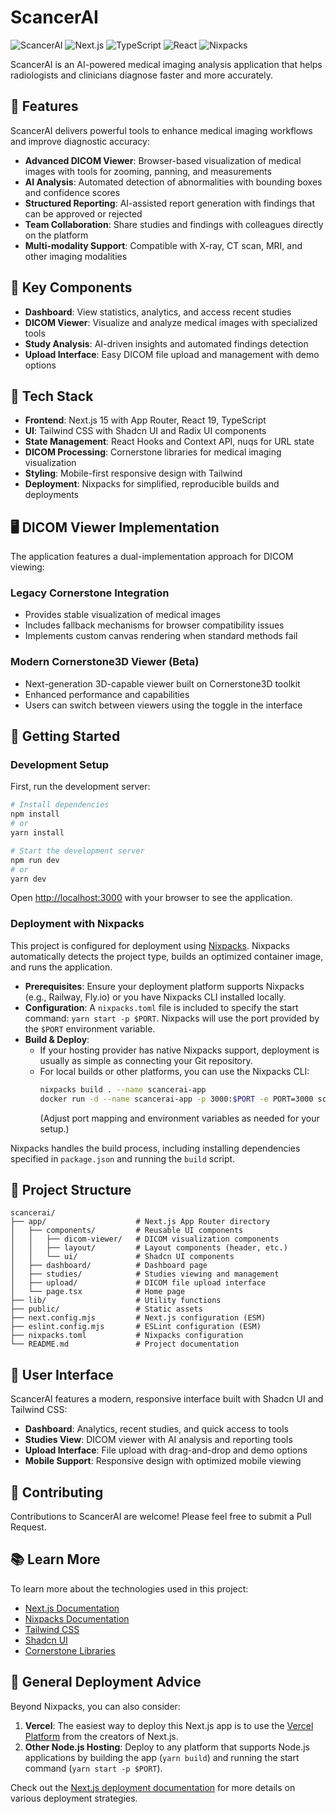 # ScancerAI

![ScancerAI](https://img.shields.io/badge/ScancerAI-Medical%20Imaging%20Analysis-blue)
![Next.js](https://img.shields.io/badge/Next.js-15-black)
![TypeScript](https://img.shields.io/badge/TypeScript-5-blue)
![React](https://img.shields.io/badge/React-19-61DAFB)
![Nixpacks](https://img.shields.io/badge/Nixpacks-Ready-blueviolet)

ScancerAI is an AI-powered medical imaging analysis application that helps radiologists and clinicians diagnose faster and more accurately.

## 🚀 Features

ScancerAI delivers powerful tools to enhance medical imaging workflows and improve diagnostic accuracy:

- **Advanced DICOM Viewer**: Browser-based visualization of medical images with tools for zooming, panning, and measurements
- **AI Analysis**: Automated detection of abnormalities with bounding boxes and confidence scores
- **Structured Reporting**: AI-assisted report generation with findings that can be approved or rejected
- **Team Collaboration**: Share studies and findings with colleagues directly on the platform
- **Multi-modality Support**: Compatible with X-ray, CT scan, MRI, and other imaging modalities

## 🏥 Key Components

- **Dashboard**: View statistics, analytics, and access recent studies
- **DICOM Viewer**: Visualize and analyze medical images with specialized tools
- **Study Analysis**: AI-driven insights and automated findings detection
- **Upload Interface**: Easy DICOM file upload and management with demo options

## 🔧 Tech Stack

- **Frontend**: Next.js 15 with App Router, React 19, TypeScript
- **UI**: Tailwind CSS with Shadcn UI and Radix UI components
- **State Management**: React Hooks and Context API, nuqs for URL state
- **DICOM Processing**: Cornerstone libraries for medical imaging visualization
- **Styling**: Mobile-first responsive design with Tailwind
- **Deployment**: Nixpacks for simplified, reproducible builds and deployments

## 🖥️ DICOM Viewer Implementation

The application features a dual-implementation approach for DICOM viewing:

### Legacy Cornerstone Integration
- Provides stable visualization of medical images
- Includes fallback mechanisms for browser compatibility issues
- Implements custom canvas rendering when standard methods fail

### Modern Cornerstone3D Viewer (Beta)
- Next-generation 3D-capable viewer built on Cornerstone3D toolkit
- Enhanced performance and capabilities
- Users can switch between viewers using the toggle in the interface

## 🚦 Getting Started

### Development Setup

First, run the development server:

```bash
# Install dependencies
npm install
# or
yarn install

# Start the development server
npm run dev
# or
yarn dev
```

Open [http://localhost:3000](http://localhost:3000) with your browser to see the application.

### Deployment with Nixpacks

This project is configured for deployment using [Nixpacks](https://nixpacks.com/). Nixpacks automatically detects the project type, builds an optimized container image, and runs the application.

- **Prerequisites**: Ensure your deployment platform supports Nixpacks (e.g., Railway, Fly.io) or you have Nixpacks CLI installed locally.
- **Configuration**: A `nixpacks.toml` file is included to specify the start command: `yarn start -p $PORT`. Nixpacks will use the port provided by the `$PORT` environment variable.
- **Build & Deploy**:
  - If your hosting provider has native Nixpacks support, deployment is usually as simple as connecting your Git repository.
  - For local builds or other platforms, you can use the Nixpacks CLI:
    ```bash
    nixpacks build . --name scancerai-app
    docker run -d --name scancerai-app -p 3000:$PORT -e PORT=3000 scancerai-app
    ```
    (Adjust port mapping and environment variables as needed for your setup.)

Nixpacks handles the build process, including installing dependencies specified in `package.json` and running the `build` script.

## 📁 Project Structure

```
scancerai/
├── app/                    # Next.js App Router directory
│   ├── components/         # Reusable UI components
│   │   ├── dicom-viewer/   # DICOM visualization components
│   │   ├── layout/         # Layout components (header, etc.)
│   │   └── ui/             # Shadcn UI components
│   ├── dashboard/          # Dashboard page
│   ├── studies/            # Studies viewing and management
│   ├── upload/             # DICOM file upload interface
│   └── page.tsx            # Home page
├── lib/                    # Utility functions
├── public/                 # Static assets
├── next.config.mjs         # Next.js configuration (ESM)
├── eslint.config.mjs       # ESLint configuration (ESM)
├── nixpacks.toml           # Nixpacks configuration
└── README.md               # Project documentation
```

## 📱 User Interface

ScancerAI features a modern, responsive interface built with Shadcn UI and Tailwind CSS:

- **Dashboard**: Analytics, recent studies, and quick access to tools
- **Studies View**: DICOM viewer with AI analysis and reporting tools
- **Upload Interface**: File upload with drag-and-drop and demo options
- **Mobile Support**: Responsive design with optimized mobile viewing

## 🔄 Contributing

Contributions to ScancerAI are welcome! Please feel free to submit a Pull Request.

## 📚 Learn More

To learn more about the technologies used in this project:

- [Next.js Documentation](https://nextjs.org/docs)
- [Nixpacks Documentation](https://nixpacks.com/docs)
- [Tailwind CSS](https://tailwindcss.com/docs)
- [Shadcn UI](https://ui.shadcn.com)
- [Cornerstone Libraries](https://cornerstonejs.org)

## 🚀 General Deployment Advice

Beyond Nixpacks, you can also consider:

1.  **Vercel**: The easiest way to deploy this Next.js app is to use the [Vercel Platform](https://vercel.com/new) from the creators of Next.js.
2.  **Other Node.js Hosting**: Deploy to any platform that supports Node.js applications by building the app (`yarn build`) and running the start command (`yarn start -p $PORT`).

Check out the [Next.js deployment documentation](https://nextjs.org/docs/app/building-your-application/deploying) for more details on various deployment strategies.
